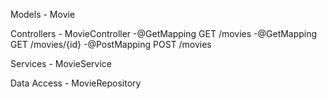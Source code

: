 Models
    - Movie

Controllers
    - MovieController
    -@GetMapping GET /movies
    -@GetMapping GET /movies/{id}
    -@PostMapping POST /movies

Services
    - MovieService

Data Access
    - MovieRepository